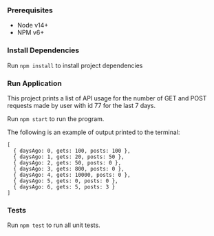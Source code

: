### Prerequisites

- Node v14+
- NPM v6+

### Install Dependencies

Run `npm install` to install project dependencies

### Run Application

This project prints a list of API usage for the number of GET and POST requests made by user with id 77 for the last 7 days.

Run `npm start` to run the program.

The following is an example of output printed to the terminal:
```
[
  { daysAgo: 0, gets: 100, posts: 100 },
  { daysAgo: 1, gets: 20, posts: 50 },
  { daysAgo: 2, gets: 50, posts: 0 },
  { daysAgo: 3, gets: 800, posts: 0 },
  { daysAgo: 4, gets: 10000, posts: 0 },
  { daysAgo: 5, gets: 0, posts: 0 },
  { daysAgo: 6, gets: 5, posts: 3 }
]
```

### Tests

Run `npm test` to run all unit tests.
